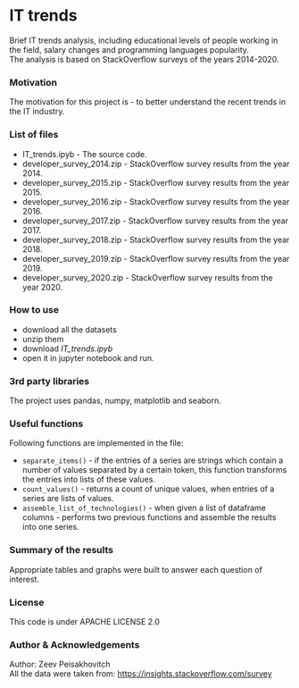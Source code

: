 # IT trends
Brief IT trends analysis, including educational levels of people working in the field, salary changes and programming languages popularity.  
The analysis is based on StackOverflow surveys of the years 2014-2020.

### Motivation  
The motivation for this project is - to better understand the recent trends in the IT industry.

### List of files
* IT_trends.ipyb - The source code.
* developer_survey_2014.zip - StackOverflow survey results from the year 2014.
* developer_survey_2015.zip - StackOverflow survey results from the year 2015.
* developer_survey_2016.zip - StackOverflow survey results from the year 2016.
* developer_survey_2017.zip - StackOverflow survey results from the year 2017.
* developer_survey_2018.zip - StackOverflow survey results from the year 2018.
* developer_survey_2019.zip - StackOverflow survey results from the year 2019.
* developer_survey_2020.zip - StackOverflow survey results from the year 2020.

### How to use
- download all the datasets
- unzip them
- download _IT_trends.ipyb_
- open it in jupyter notebook and run.

### 3rd party libraries
The project uses pandas, numpy, matplotlib and seaborn.

### Useful functions
Following functions are implemented in the file:
* `separate_items()` - if the entries of a series are strings which contain a number of values separated by a certain token,
this function transforms the entries into lists of these values.
* `count_values()` - returns a count of unique values, when entries of a series are lists of values.
* `assemble_list_of_technologies()` - when given a list of dataframe columns - performs two previous functions and assemble the results into one series.

### Summary of the results  
Appropriate tables and graphs were built to answer each question of interest.

### License
This code is under APACHE LICENSE 2.0

### Author & Acknowledgements
Author: Zeev Peisakhovitch  
All the data were taken from: https://insights.stackoverflow.com/survey
